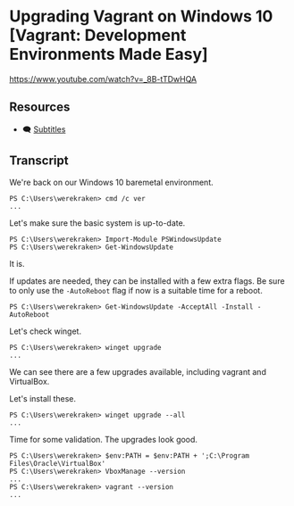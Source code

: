 # Upgrading Vagrant on Windows 10 [Vagrant: Development Environments Made Easy]

https://www.youtube.com/watch?v=_8B-tTDwHQA

## Resources

* 🗨 [Subtitles](subtitles.srt)

## Transcript

We're back on our Windows 10 baremetal environment.
```
PS C:\Users\werekraken> cmd /c ver
...
```

Let's make sure the basic system is up-to-date.
```
PS C:\Users\werekraken> Import-Module PSWindowsUpdate
PS C:\Users\werekraken> Get-WindowsUpdate
```
It is.

If updates are needed, they can be installed with a few extra flags. Be sure to only use the `-AutoReboot` flag if now is a suitable time for a reboot.
```
PS C:\Users\werekraken> Get-WindowsUpdate -AcceptAll -Install -AutoReboot
```

Let's check winget.
```
PS C:\Users\werekraken> winget upgrade
...
```
We can see there are a few upgrades available, including vagrant and VirtualBox.

Let's install these.
```
PS C:\Users\werekraken> winget upgrade --all
...
```

Time for some validation. The upgrades look good.
```
PS C:\Users\werekraken> $env:PATH = $env:PATH + ';C:\Program Files\Oracle\VirtualBox'
PS C:\Users\werekraken> VboxManage --version
...
PS C:\Users\werekraken> vagrant --version
...
```
